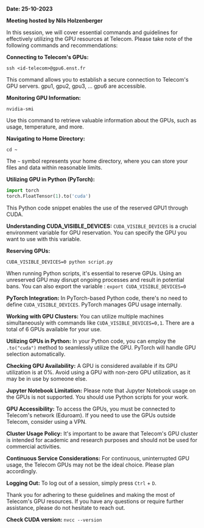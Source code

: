 **Date: 25-10-2023**

**Meeting hosted by Nils Holzenberger**

In this session, we will cover essential commands and guidelines for effectively utilizing the GPU resources at Telecom. Please take note of the following commands and recommendations:

**Connecting to Telecom's GPUs:**
```shell
ssh <id-telecom>@gpu6.enst.fr
```
This command allows you to establish a secure connection to Telecom's GPU servers. gpu1, gpu2, gpu3, ... gpu6 are accessible.

**Monitoring GPU Information:**
```shell
nvidia-smi
```
Use this command to retrieve valuable information about the GPUs, such as usage, temperature, and more.

**Navigating to Home Directory:**
```shell
cd ~
```
The `~` symbol represents your home directory, where you can store your files and data within reasonable limits.

**Utilizing GPU in Python (PyTorch):**
```python
import torch
torch.FloatTensor(1).to('cuda')
```
This Python code snippet enables the use of the reserved GPU1 through CUDA.

**Understanding CUDA_VISIBLE_DEVICES:**
`CUDA_VISIBLE_DEVICES` is a crucial environment variable for GPU reservation. You can specify the GPU you want to use with this variable.

**Reserving GPUs:**
```shell
CUDA_VISIBLE_DEVICES=0 python script.py
```
When running Python scripts, it's essential to reserve GPUs. Using an unreserved GPU may disrupt ongoing processes and result in potential bans. You can also export the variable : `export CUDA_VISIBLE_DEVICES=0` 

**PyTorch Integration:**
In PyTorch-based Python code, there's no need to define `CUDA_VISIBLE_DEVICES`. PyTorch manages GPU usage internally.

**Working with GPU Clusters:**
You can utilize multiple machines simultaneously with commands like `CUDA_VISIBLE_DEVICES=0,1`. There are a total of 6 GPUs available for your use.

**Utilizing GPUs in Python:**
In your Python code, you can employ the `.to("cuda")` method to seamlessly utilize the GPU. PyTorch will handle GPU selection automatically.

**Checking GPU Availability:**
A GPU is considered available if its GPU utilization is at 0%. Avoid using a GPU with non-zero GPU utilization, as it may be in use by someone else.

**Jupyter Notebook Limitation:**
Please note that Jupyter Notebook usage on the GPUs is not supported. You should use Python scripts for your work.

**GPU Accessibility:**
To access the GPUs, you must be connected to Telecom's network (Eduroam). If you need to use the GPUs outside Telecom, consider using a VPN.

**Cluster Usage Policy:**
It's important to be aware that Telecom's GPU cluster is intended for academic and research purposes and should not be used for commercial activities.

**Continuous Service Considerations:**
For continuous, uninterrupted GPU usage, the Telecom GPUs may not be the ideal choice. Please plan accordingly.

**Logging Out:**
To log out of a session, simply press `Ctrl` + `D`.

Thank you for adhering to these guidelines and making the most of Telecom's GPU resources. If you have any questions or require further assistance, please do not hesitate to reach out.

**Check CUDA version:**
`nvcc --version`